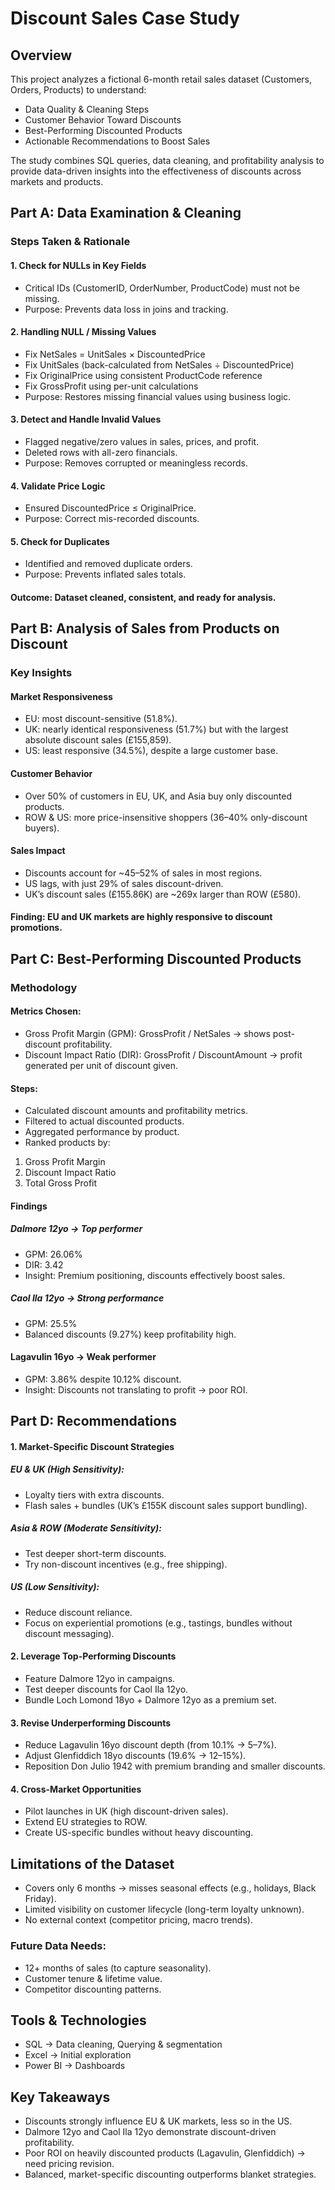 # Discount Sales Case Study

## Overview
This project analyzes a fictional 6-month retail sales dataset (Customers, Orders, Products) to understand:
- Data Quality & Cleaning Steps
- Customer Behavior Toward Discounts
- Best-Performing Discounted Products
- Actionable Recommendations to Boost Sales

The study combines SQL queries, data cleaning, and profitability analysis to provide data-driven insights into the effectiveness of discounts across markets and products.

## Part A: Data Examination & Cleaning
### Steps Taken & Rationale
#### 1.	Check for NULLs in Key Fields
- Critical IDs (CustomerID, OrderNumber, ProductCode) must not be missing.
- Purpose: Prevents data loss in joins and tracking.
#### 2.	Handling NULL / Missing Values
- Fix NetSales = UnitSales × DiscountedPrice
- Fix UnitSales (back-calculated from NetSales ÷ DiscountedPrice)
- Fix OriginalPrice using consistent ProductCode reference
- Fix GrossProfit using per-unit calculations
- Purpose: Restores missing financial values using business logic.
#### 3.	Detect and Handle Invalid Values
- Flagged negative/zero values in sales, prices, and profit.
- Deleted rows with all-zero financials.
- Purpose: Removes corrupted or meaningless records.
#### 4.	Validate Price Logic
- Ensured DiscountedPrice ≤ OriginalPrice.
- Purpose: Correct mis-recorded discounts.
#### 5.	Check for Duplicates
- Identified and removed duplicate orders.
- Purpose: Prevents inflated sales totals.
#### Outcome: Dataset cleaned, consistent, and ready for analysis.

## Part B: Analysis of Sales from Products on Discount
### Key Insights
#### Market Responsiveness
-	EU: most discount-sensitive (51.8%).
-	UK: nearly identical responsiveness (51.7%) but with the largest absolute discount sales (£155,859).
-	US: least responsive (34.5%), despite a large customer base.
#### Customer Behavior
-	Over 50% of customers in EU, UK, and Asia buy only discounted products.
-	ROW & US: more price-insensitive shoppers (36–40% only-discount buyers).
#### Sales Impact
-	Discounts account for ~45–52% of sales in most regions.
-	US lags, with just 29% of sales discount-driven.
-	UK’s discount sales (£155.86K) are ~269x larger than ROW (£580).
#### Finding: EU and UK markets are highly responsive to discount promotions.

## Part C: Best-Performing Discounted Products
### Methodology
#### Metrics Chosen:
- Gross Profit Margin (GPM): GrossProfit / NetSales → shows post-discount profitability.
- Discount Impact Ratio (DIR): GrossProfit / DiscountAmount → profit generated per unit of discount given.
#### Steps:
-	Calculated discount amounts and profitability metrics.
-	Filtered to actual discounted products.
-	Aggregated performance by product.
-	Ranked products by:
1.	Gross Profit Margin
2.	Discount Impact Ratio
3.	Total Gross Profit
#### Findings
##### Dalmore 12yo → Top performer
-	GPM: 26.06%
-	DIR: 3.42
-	Insight: Premium positioning, discounts effectively boost sales.
##### Caol Ila 12yo → Strong performance
-	GPM: 25.5%
-	Balanced discounts (9.27%) keep profitability high.
#### Lagavulin 16yo → Weak performer
-	GPM: 3.86% despite 10.12% discount.
-	Insight: Discounts not translating to profit → poor ROI.

## Part D: Recommendations
#### 1. Market-Specific Discount Strategies
##### 	EU & UK (High Sensitivity):
- Loyalty tiers with extra discounts.
-	Flash sales + bundles (UK’s £155K discount sales support bundling).
##### Asia & ROW (Moderate Sensitivity):
-	Test deeper short-term discounts.
-	Try non-discount incentives (e.g., free shipping).
##### US (Low Sensitivity):
-	Reduce discount reliance.
-	Focus on experiential promotions (e.g., tastings, bundles without discount messaging).
#### 2. Leverage Top-Performing Discounts
-	Feature Dalmore 12yo in campaigns.
-	Test deeper discounts for Caol Ila 12yo.
-	Bundle Loch Lomond 18yo + Dalmore 12yo as a premium set.
#### 3. Revise Underperforming Discounts
-	Reduce Lagavulin 16yo discount depth (from 10.1% → 5–7%).
-	Adjust Glenfiddich 18yo discounts (19.6% → 12–15%).
-	Reposition Don Julio 1942 with premium branding and smaller discounts.
#### 4. Cross-Market Opportunities
-	Pilot launches in UK (high discount-driven sales).
-	Extend EU strategies to ROW.
-	Create US-specific bundles without heavy discounting.

## Limitations of the Dataset
-	Covers only 6 months → misses seasonal effects (e.g., holidays, Black Friday).
-	Limited visibility on customer lifecycle (long-term loyalty unknown).
-	No external context (competitor pricing, macro trends).
### Future Data Needs:
-	12+ months of sales (to capture seasonality).
-	Customer tenure & lifetime value.
-	Competitor discounting patterns.
## Tools & Technologies
-	SQL → Data cleaning, Querying & segmentation
-	Excel → Initial exploration
-	Power BI → Dashboards
## Key Takeaways
-	Discounts strongly influence EU & UK markets, less so in the US.
-	Dalmore 12yo and Caol Ila 12yo demonstrate discount-driven profitability.
-	Poor ROI on heavily discounted products (Lagavulin, Glenfiddich) → need pricing revision.
-	Balanced, market-specific discounting outperforms blanket strategies.



